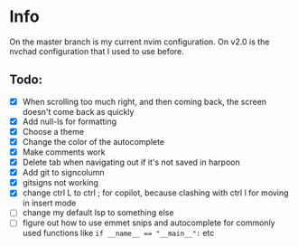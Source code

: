 # Info
On the master branch is my current nvim configuration. On v2.0 is the nvchad configuration that I used to use before.

## Todo:
- [x] When scrolling too much right, and then coming back, the screen doesn't come back as quickly
- [x] Add null-ls for formatting
- [x] Choose a theme
- [x] Change the color of the autocomplete
- [x] Make comments work
- [x] Delete tab when navigating out if it's not saved in harpoon
- [x] Add git to signcolumn
- [x] gitsigns not working
- [x] change ctrl L to ctrl ; for copilot, because clashing with ctrl l for moving in insert mode
- [ ] change my default lsp to something else
- [ ] figure out how to use emmet snips and autocomplete for commonly used functions like `if __name__ == "__main__":` etc
